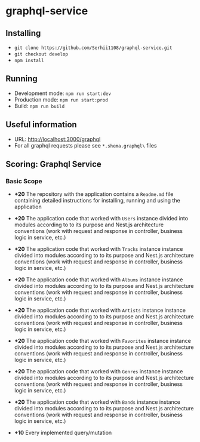 # graphql-service

## Installing

- ``` git clone https://github.com/Serhii1108/graphql-service.git ```
- ``` git checkout develop ```
- ``` npm install ```

## Running

- Development mode: ``` npm run start:dev ```
- Production mode: ``` npm run start:prod ```
- Build: ``` npm run build ```

## Useful information

- URL: <http://localhost:3000/graphql>
- For all graphql requests please see ``` *.shema.graphql\ ``` files

## Scoring: Graphql Service

### Basic Scope

- **+20** The repository with the application contains a `Readme.md` file containing detailed instructions for installing, running and using the application

- **+20** The application code that worked with `Users` instance divided into modules according to to its purpose and Nest.js architecture conventions (work with request and response in controller, business logic in service, etc.)

- **+20** The application code that worked with `Tracks` instance instance divided into modules according to to its purpose and Nest.js architecture conventions (work with request and response in controller, business logic in service, etc.)

- **+20** The application code that worked with `Albums` instance instance divided into modules according to to its purpose and Nest.js architecture conventions (work with request and response in controller, business logic in service, etc.)

- **+20** The application code that worked with `Artists` instance instance divided into modules according to to its purpose and Nest.js architecture conventions (work with request and response in controller, business logic in service, etc.)

- **+20** The application code that worked with `Favorites` instance instance divided into modules according to to its purpose and Nest.js architecture conventions (work with request and response in controller, business logic in service, etc.)

- **+20** The application code that worked with `Genres` instance instance divided into modules according to to its purpose and Nest.js architecture conventions (work with request and response in controller, business logic in service, etc.)

- **+20** The application code that worked with `Bands` instance instance divided into modules according to to its purpose and Nest.js architecture conventions (work with request and response in controller, business logic in service, etc.)

- **+10** Every implemented query/mutation
